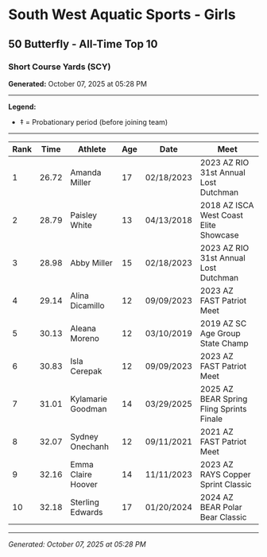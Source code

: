 # South West Aquatic Sports - Girls
## 50 Butterfly - All-Time Top 10
### Short Course Yards (SCY)

**Generated:** October 07, 2025 at 05:28 PM

---

**Legend:**
- ‡ = Probationary period (before joining team)

---

| Rank | Time | Athlete | Age | Date | Meet |
|------|------|---------|-----|------|------|
| 1 | 26.72 | Amanda Miller | 17 | 02/18/2023 | 2023 AZ RIO 31st Annual Lost Dutchman |
| 2 | 28.79 | Paisley White | 13 | 04/13/2018 | 2018 AZ ISCA West Coast Elite Showcase |
| 3 | 28.98 | Abby Miller | 15 | 02/18/2023 | 2023 AZ RIO 31st Annual Lost Dutchman |
| 4 | 29.14 | Alina Dicamillo | 12 | 09/09/2023 | 2023 AZ FAST Patriot Meet |
| 5 | 30.13 | Aleana Moreno | 12 | 03/10/2019 | 2019 AZ SC Age Group State Champ |
| 6 | 30.83 | Isla Cerepak | 12 | 09/09/2023 | 2023 AZ FAST Patriot Meet |
| 7 | 31.01 | Kylamarie Goodman | 14 | 03/29/2025 | 2025 AZ BEAR Spring Fling Sprints Finale |
| 8 | 32.07 | Sydney Onechanh | 12 | 09/11/2021 | 2021 AZ FAST Patriot Meet |
| 9 | 32.16 | Emma Claire Hoover | 14 | 11/11/2023 | 2023 AZ RAYS Copper Sprint Classic |
| 10 | 32.18 | Sterling Edwards | 17 | 01/20/2024 | 2024 AZ BEAR Polar Bear Classic |

---

*Generated: October 07, 2025 at 05:28 PM*
